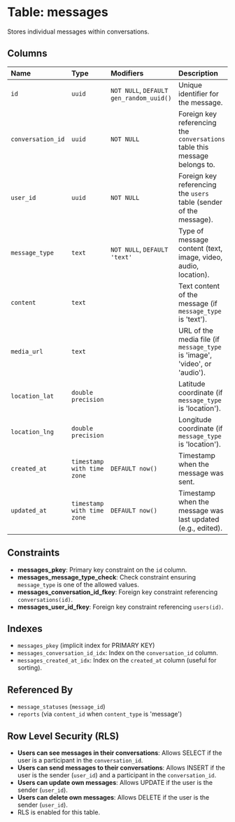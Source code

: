 # Table: messages

Stores individual messages within conversations.

## Columns

| Name            | Type                        | Modifiers                   | Description                                                                     |
| :-------------- | :-------------------------- | :-------------------------- | :------------------------------------------------------------------------------ |
| `id`            | `uuid`                      | `NOT NULL`, `DEFAULT gen_random_uuid()` | Unique identifier for the message.                                              |
| `conversation_id` | `uuid`                      | `NOT NULL`                  | Foreign key referencing the `conversations` table this message belongs to.      |
| `user_id`       | `uuid`                      | `NOT NULL`                  | Foreign key referencing the `users` table (sender of the message).              |
| `message_type`  | `text`                      | `NOT NULL`, `DEFAULT 'text'` | Type of message content (text, image, video, audio, location).                  |
| `content`       | `text`                      |                             | Text content of the message (if `message_type` is 'text').                      |
| `media_url`     | `text`                      |                             | URL of the media file (if `message_type` is 'image', 'video', or 'audio').      |
| `location_lat`  | `double precision`          |                             | Latitude coordinate (if `message_type` is 'location').                          |
| `location_lng`  | `double precision`          |                             | Longitude coordinate (if `message_type` is 'location').                         |
| `created_at`    | `timestamp with time zone`  | `DEFAULT now()`             | Timestamp when the message was sent.                                            |
| `updated_at`    | `timestamp with time zone`  | `DEFAULT now()`             | Timestamp when the message was last updated (e.g., edited).                     |

## Constraints

- **messages_pkey**: Primary key constraint on the `id` column.
- **messages_message_type_check**: Check constraint ensuring `message_type` is one of the allowed values.
- **messages_conversation_id_fkey**: Foreign key constraint referencing `conversations(id)`.
- **messages_user_id_fkey**: Foreign key constraint referencing `users(id)`.

## Indexes

- `messages_pkey` (implicit index for PRIMARY KEY)
- `messages_conversation_id_idx`: Index on the `conversation_id` column.
- `messages_created_at_idx`: Index on the `created_at` column (useful for sorting).

## Referenced By

*   `message_statuses` (`message_id`)
*   `reports` (via `content_id` when `content_type` is 'message')

## Row Level Security (RLS)

- **Users can see messages in their conversations**: Allows SELECT if the user is a participant in the `conversation_id`.
- **Users can send messages to their conversations**: Allows INSERT if the user is the sender (`user_id`) and a participant in the `conversation_id`.
- **Users can update own messages**: Allows UPDATE if the user is the sender (`user_id`).
- **Users can delete own messages**: Allows DELETE if the user is the sender (`user_id`).
- RLS is enabled for this table.
